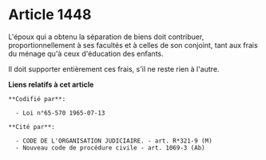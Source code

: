 # Article 1448

L'époux qui a obtenu la séparation de biens doit contribuer, proportionnellement à ses facultés et à celles de son conjoint,
tant aux frais du ménage qu'à ceux d'éducation des enfants.

Il doit supporter entièrement ces frais, s'il ne reste rien à l'autre.

**Liens relatifs à cet article**

	**Codifié par**:

	  - Loi n°65-570 1965-07-13

	**Cité par**:

	  - CODE DE L'ORGANISATION JUDICIAIRE. - art. R*321-9 (M)
	  - Nouveau code de procédure civile - art. 1069-3 (Ab)
